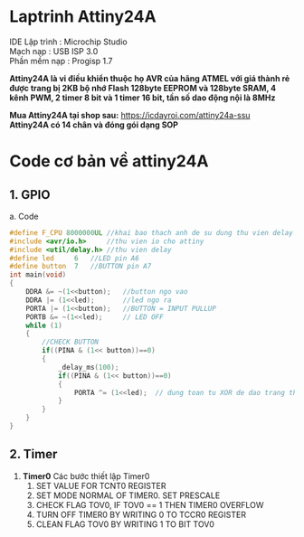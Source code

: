 # Laptrinh Attiny24A

IDE Lập trình : Microchip Studio\
Mạch nạp : USB ISP 3.0\
Phần mềm nạp : Progisp 1.7

**Attiny24A là vi điều khiển thuộc họ AVR của hãng ATMEL với giá thành rẻ được trang bị 2KB bộ nhớ Flash 128byte EEPROM và 128byte SRAM, 4 kênh PWM, 2 timer 8 bit và 1 timer 16 bit, tần số dao động nội là 8MHz**

**Mua Attiny24A tại shop sau:**
<https://icdayroi.com/attiny24a-ssu>\
**Attiny24A có 14 chân và đóng gói dạng SOP**

# Code cơ bản về attiny24A

## 1. GPIO
a. Code

```c
#define F_CPU 8000000UL	//khai bao thach anh de su dung thu vien delay
#include <avr/io.h>     //thu vien io cho attiny
#include <util/delay.h> //thu vien delay
#define	led     6   //LED pin A6
#define button  7   //BUTTON pin A7
int main(void)
{
    DDRA &= ~(1<<button);   //button ngo vao
    DDRA |= (1<<led);       //led ngo ra
    PORTA |= (1<<button);   //BUTTON = INPUT PULLUP
    PORTB &= ~(1<<led);     // LED OFF
	while (1)
	{
        //CHECK BUTTON
        if((PINA & (1<< button))==0)
        {
            _delay_ms(100);
            if((PINA & (1<< button))==0)
            {
                PORTA ^= (1<<led);  // dung toan tu XOR de dao trang thai led
            }
        }
	}
}
```

## 2. Timer
1. **Timer0**
Các bước thiết lập Timer0
    1. SET VALUE FOR TCNT0 REGISTER
    2. SET MODE NORMAL OF TIMER0. SET PRESCALE
    3. CHECK FLAG TOV0, IF TOV0 == 1 THEN TIMER0 OVERFLOW
    4. TURN OFF TIMER0 BY WRITING 0 TO TCCR0 REGISTER
    5. CLEAN FLAG TOV0 BY WRITING 1 TO BIT TOV0
